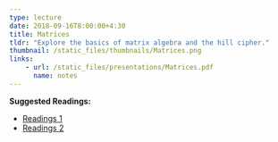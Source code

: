 ```yaml
---
type: lecture
date: 2018-09-16T8:00:00+4:30
title: Matrices
tldr: "Explore the basics of matrix algebra and the hill cipher."
thumbnail: /static_files/thumbnails/Matrices.png
links: 
    - url: /static_files/presentations/Matrices.pdf
      name: notes
---
```

**Suggested Readings:**
- [Readings 1](http://example.com)
- [Readings 2](http://example.com)
